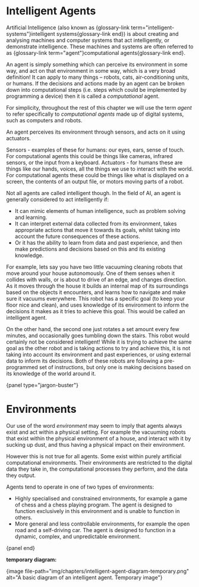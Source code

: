 # Intelligent Agents

Artificial Intelligence (also known as {glossary-link term="intelligent-systems"}intelligent systems{glossary-link end}) is about creating and analysing machines and computer systems that act intelligently, or demonstrate intelligence. These machines and systems are often referred to as {glossary-link term="agent"}computational agents{glossary-link end}.

An agent is simply something which can perceive its environment in some way, and act on that environment in some way, which is a very broad definition! It can apply to many things &ndash; robots, cats, air-conditioning units, or humans.
If the decisions and actions made by an agent can be broken down into computational steps (i.e. steps which could be implemented by programming a device) then it is called a *computational* agent.
<!-- this might be a little over simplified? -->

For simplicity, throughout the rest of this chapter we will use the term *agent* to refer specifically to *computational agents* made up of digital systems, such as computers and robots.

An agent perceives its environment through sensors, and acts on it using actuators.


Sensors - examples of these for humans: our eyes, ears, sense of touch. For computational agents this could be things like cameras, infrared sensors, or the input from a keyboard.
Actuators - for humans these are things like our hands, voices, all the things we use to interact with the world. For computational agents these could be things like what is displayed on a screen, the contents of an output file, or motors moving parts of a robot.


Not all agents are called intelligent though. In the field of AI, an agent is generally considered to act intelligently if:

- It can mimic elements of human intelligence, such as problem solving and learning.
- It can interpret external data collected from its environment, takes appropriate actions that move it towards its goals, whilst taking into account the future consequences of these actions.
- Or it has the ability to learn from data and past experience, and then make predictions and decisions based on this and its existing knowledge.

For example, lets say you have two little vacuuming cleaning robots that move around your house autonomously.
One of them senses when it collides with walls, or is about to drive of an edge, and changes direction.
As it moves through the house it builds an internal map of its surroundings based on the objects it encounters, and learns how to navigate and make sure it vacuums everywhere.
This robot has a specific goal (to keep your floor nice and clean), and uses knowledge of its environment to inform the decisions it makes as it tries to achieve this goal.
This would be called an intelligent agent.

On the other hand, the second one just rotates a set amount every few minutes, and occasionally goes tumbling down the stairs.
This robot would certainly not be considered intelligent!
While it is trying to achieve the same goal as the other robot and is taking actions to try and achieve this, it is not taking into account its environment and past experiences, or using external data to inform its decisions.
Both of these robots are following a pre-programmed set of instructions, but only one is making decisions based on its knowledge of the world around it.

{panel type="jargon-buster"}

# Environments

Our use of the word *environment* may seem to imply that agents always exist and act within a physical setting.
For example the vacuuming robots that exist within the physical environment of a house, and interact with it by sucking up dust, and thus having a physical impact on their environment.

However this is not true for all agents. Some exist within purely artificial computational environments.
Their environments are restricted to the digital data they take in, the computational processes they perform, and the data they output.

Agents tend to operate in one of two types of environments:

- Highly specialised and constrained environments, for example a game of chess and a chess playing program. The agent is designed to function exclusively in this environment and is unable to function in others.
- More general and less controllable environments, for example the open road and a self-driving car. The agent is designed to function in a dynamic, complex, and unpredictable environment.

{panel end}

**temporary diagram:**

{image file-path="img/chapters/intelligent-agent-diagram-temporary.png" alt="A basic diagram of an intelligent agent. Temporary image"}

<!--
This stuff is out of date now so needs reviewing later:
Some intelligent agents follow preprogrammed rules only, while others are able to learn from their experiences and modify their behaviour.
There is some debate among AI experts about whether or not systems that do not learn should be considered intelligent, and whether the ability to learn is a requirement of AI.
People have different opions of what the definition of AI is, and whether this definition should change over time as technology in this area advances.

In this chapter we will look at examples of both learning, and non-learning agents as examples of artificially intelligent agents.
While you read about these have a think about whether you would consider these different agents to be intelligent, and how you might define intelligence and AI. -->
